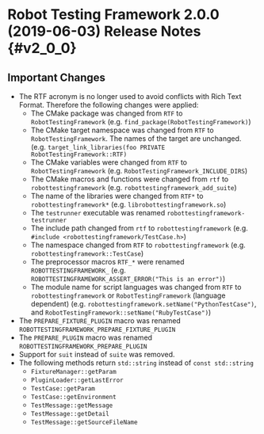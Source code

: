 Robot Testing Framework 2.0.0 (2019-06-03) Release Notes               {#v2_0_0}
========================================================

Important Changes
-----------------

* The RTF acronym is no longer used to avoid conflicts with Rich Text Format.
  Therefore the following changes were applied:
  * The CMake package was changed from `RTF` to `RobotTestingFramework`
    (e.g. `find_package(RobotTestingFramework)`)
  * The CMake target namespace was changed from `RTF` to
    `RobotTestingFramework`. The names of the target are unchanged.
    (e.g. `target_link_libraries(foo PRIVATE RobotTestingFramework::RTF)`
  * The CMake variables were changed from `RTF` to `RobotTestingFramework`
    (e.g. `RobotTestingFramework_INCLUDE_DIRS`)
  * The CMake macros and functions were changed from `rtf` to
    `robottestingframework`
    (e.g. `robottestingframework_add_suite`)
  * The name of the libraries were changed from `RTF*` to
    `robottestingframework*`
    (e.g. `librobottestingframework.so`)
  * The `testrunner` executable was renamed `robottestingframework-testrunner`
  * The include path changed from `rtf` to `robottestingframework`
    (e.g. `#include <robottestingframework/TestCase.h>`)
  * The namespace changed from `RTF` to `robottestingframework`
    (e.g. `robottestingframework::TestCase`)
  * The preprocessor macros `RTF_*` were renamed `ROBOTTESTINGFRAMEWORK_`
    (e.g. `ROBOTTESTINGFRAMEWORK_ASSERT_ERROR("This is an error")`)
  * The module name for script languages was changed from `RTF` to
    `robottestingframework` or `RobotTestingFramework` (language dependent)
    (e.g. `robottestingframework.setName("PythonTestCase")`, and
    `RobotTestingFramework::setName("RubyTestCase")`)
* The `PREPARE_FIXTURE_PLUGIN` macro was renamed
  `ROBOTTESTINGFRAMEWORK_PREPARE_FIXTURE_PLUGIN`
* The `PREPARE_PLUGIN` macro was renamed `ROBOTTESTINGFRAMEWORK_PREPARE_PLUGIN`
* Support for `suit` instead of `suite` was removed.
* The following methods return `std::string` instead of `const std::string`
  * `FixtureManager::getParam`
  * `PluginLoader::getLastError`
  * `TestCase::getParam`
  * `TestCase::getEnvironment`
  * `TestMessage::getMessage`
  * `TestMessage::getDetail`
  * `TestMessage::getSourceFileName`
